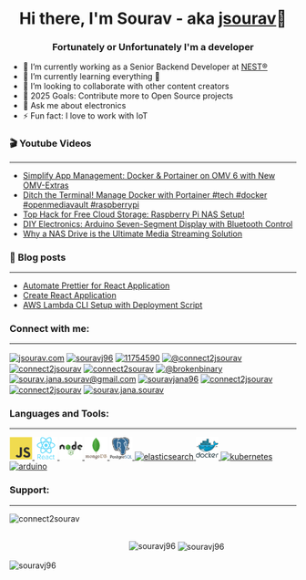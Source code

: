 <h1 align="center">Hi there, I'm Sourav - aka <a href="https://jsourav.com" target="_blank" >jsourav</a>👋</h1>
<h3 align="center">Fortunately or Unfortunately I'm a developer</h3>

- 🔭 I’m currently working as a Senior Backend Developer at [NEST®](https://nes.tech)
- 🌱 I’m currently learning everything 🤣
- 👯 I’m looking to collaborate with other content creators
- 🥅 2025 Goals: Contribute more to Open Source projects
- 💬 Ask me about electronics
- ⚡ Fun fact: I love to work with IoT

### 🎬 Youtube Videos
---
<!-- YOUTUBE:START -->
- [Simplify App Management: Docker &amp; Portainer on OMV 6 with New OMV-Extras](https://www.youtube.com/watch?v=cX7Af89QbYA)
- [Ditch the Terminal! Manage Docker with Portainer #tech #docker #openmediavault #raspberrypi](https://www.youtube.com/watch?v=9PZDMKHR3xU)
- [Top Hack for Free Cloud Storage: Raspberry Pi NAS Setup!](https://www.youtube.com/watch?v=afe_3T3anW8)
- [DIY Electronics: Arduino Seven-Segment Display with Bluetooth Control](https://www.youtube.com/watch?v=DiFS6xjfN4w)
- [Why a NAS Drive is the Ultimate Media Streaming Solution](https://www.youtube.com/watch?v=fy0QHrFihNQ)
<!-- YOUTUBE:END -->

### 📕 Blog posts
---
<!-- BLOG-POST-LIST:START -->
- [Automate Prettier for React Application](https://connect2jsourav.medium.com/automate-prettier-for-react-application-647410540d6?source=rss-55fdaffa4e47------2)
- [Create React Application](https://connect2jsourav.medium.com/create-react-application-cadcd2fc4c7d?source=rss-55fdaffa4e47------2)
- [AWS Lambda CLI Setup with Deployment Script](https://connect2jsourav.medium.com/aws-lambda-cli-setup-with-deployment-script-6cbdbd81fd19?source=rss-55fdaffa4e47------2)
<!-- BLOG-POST-LIST:END -->

<h3 align="left">Connect with me:</h3>
<hr/>
<p align="left">
<a href="https://jsourav.com" target="blank"><img align="center" src="https://cdn.simpleicons.org/internetexplorer" alt="jsourav.com" height="30" width="40" /></a>
<a href="https://www.npmjs.com/~souravj96" target="blank"><img align="center" src="https://cdn.simpleicons.org/npm" alt="souravj96" height="30" width="40" /></a>
<a href="https://stackoverflow.com/users/11754590" target="blank"><img align="center" src="https://cdn.simpleicons.org/stackoverflow" alt="11754590" height="30" width="40" /></a>
<a href="https://medium.com/@connect2jsourav" target="blank"><img align="center" src="https://cdn.simpleicons.org/medium" alt="@connect2jsourav" height="30" width="40" /></a>
<a href="https://www.instructables.com/member/connect2jsourav" target="blank"><img align="center" src="https://cdn.simpleicons.org/instructables" alt="connect2jsourav" height="30" width="40" /></a>
<a href="https://dev.to/connect2sourav" target="blank"><img align="center" src="https://cdn.simpleicons.org/devdotto" alt="connect2sourav" height="30" width="40" /></a>
<a href="https://www.youtube.com/@brokenbinary" target="blank"><img align="center" src="https://cdn.simpleicons.org/youtubestudio" alt="@brokenbinary" height="30" width="40" /></a>
<a href="mailto:sourav.jana.sourav@gmail.com" target="blank"><img align="center" src="https://cdn.simpleicons.org/gmail" alt="sourav.jana.sourav@gmail.com" height="30" width="40" /></a>
<a href="https://linkedin.com/in/souravjana96" target="blank"><img align="center" src="https://cdn.simpleicons.org/linkedin" alt="souravjana96" height="30" width="40" /></a>
<a href="https://twitter.com/connect2jsourav" target="blank"><img align="center" src="https://cdn.simpleicons.org/twitter" alt="connect2jsourav" height="30" width="40" /></a>
<a href="https://instagram.com/connect2jsourav" target="blank"><img align="center" src="https://cdn.simpleicons.org/instagram" alt="connect2jsourav" height="30" width="40" /></a>
<a href="https://fb.com/sourav.jana.sourav" target="blank"><img align="center" src="https://cdn.simpleicons.org/facebook" alt="sourav.jana.sourav" height="30" width="40" /></a>
</p>

<h3 align="left">Languages and Tools:</h3>
<hr/>
<p align="left">
<a href="https://developer.mozilla.org/en-US/docs/Web/JavaScript" target="_blank" rel="noreferrer"> <img src="https://raw.githubusercontent.com/devicons/devicon/master/icons/javascript/javascript-original.svg" alt="javascript" width="40" height="40"/> </a>
<a href="https://reactjs.org/" target="_blank" rel="noreferrer"> <img src="https://raw.githubusercontent.com/devicons/devicon/master/icons/react/react-original-wordmark.svg" alt="react" width="40" height="40"/> </a>
<a href="https://nodejs.org" target="_blank" rel="noreferrer"> <img src="https://raw.githubusercontent.com/devicons/devicon/master/icons/nodejs/nodejs-original-wordmark.svg" alt="nodejs" width="40" height="40"/> </a>
 <a href="https://www.mongodb.com/" target="_blank" rel="noreferrer"> <img src="https://raw.githubusercontent.com/devicons/devicon/master/icons/mongodb/mongodb-original-wordmark.svg" alt="mongodb" width="40" height="40"/> </a>
 <a href="https://www.postgresql.org" target="_blank" rel="noreferrer"> <img src="https://raw.githubusercontent.com/devicons/devicon/master/icons/postgresql/postgresql-original-wordmark.svg" alt="postgresql" width="40" height="40"/> </a>
 <a href="https://www.elastic.co" target="_blank" rel="noreferrer"> <img src="https://www.vectorlogo.zone/logos/elastic/elastic-icon.svg" alt="elasticsearch" width="40" height="40"/>
 <a href="https://www.docker.com/" target="_blank" rel="noreferrer"> <img src="https://raw.githubusercontent.com/devicons/devicon/master/icons/docker/docker-original-wordmark.svg" alt="docker" width="40" height="40"/> </a>
 <a href="https://kubernetes.io" target="_blank" rel="noreferrer"> <img src="https://www.vectorlogo.zone/logos/kubernetes/kubernetes-icon.svg" alt="kubernetes" width="40" height="40"/> </a>
  </a>
 <a href="https://www.arduino.cc/" target="_blank" rel="noreferrer"> <img src="https://cdn.worldvectorlogo.com/logos/arduino-1.svg" alt="arduino" width="40" height="40"/> </a>
 </p>

<h3 align="left">Support:</h3>
<hr/>
<p><a href="https://www.buymeacoffee.com/connect2sourav"> <img align="left" src="https://cdn.buymeacoffee.com/buttons/v2/default-yellow.png" height="50" width="210" alt="connect2sourav" /></a></p><br><br>

<p></p>

<p><img align="left" src="https://github-readme-stats.vercel.app/api/top-langs?username=souravj96&show_icons=true&locale=en&layout=compact&theme=transparent" alt="souravj96" /></p>

<p>&nbsp;<img align="center" src="https://github-readme-stats.vercel.app/api?username=souravj96&show_icons=true&locale=en&theme=transparent" alt="souravj96" /></p>

<p><img align="center" src="https://github-readme-streak-stats.herokuapp.com/?user=souravj96&theme=transparent" alt="souravj96" /></p>
